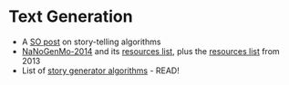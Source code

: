 # Text Generation #

- A [SO post](http://stackoverflow.com/questions/353274/story-telling-building-algorithms) on story-telling algorithms
- [NaNoGenMo-2014](https://github.com/dariusk/NaNoGenMo-2014) and its [resources list](https://github.com/dariusk/NaNoGenMo-2014/issues/1), plus the [resources list](https://github.com/dariusk/NaNoGenMo/issues/11) from 2013
- List of [story generator algorithms](http://www.lhn.uni-hamburg.de/article/story-generator-algorithms) - READ!
